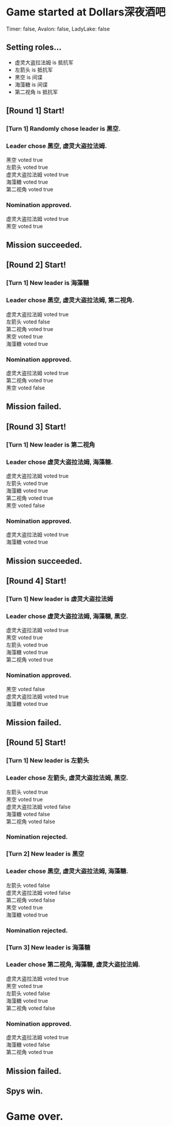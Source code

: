 # Game started at Dollars深夜酒吧
Timer: false, Avalon: false, LadyLake: false
## Setting roles...
+ 虚灵大盗拉法姆 is 抵抗军
+ 左箭头 is 抵抗军
+ 黑空 is 间谍
+ 海藻糖 is 间谍
+ 第二视角 is 抵抗军


## [Round 1] Start!
### [Turn 1] Randomly chose leader is 黑空.
### Leader chose 黑空, 虚灵大盗拉法姆.
黑空 voted true  
左箭头 voted true  
虚灵大盗拉法姆 voted true  
海藻糖 voted true  
第二视角 voted true  
### Nomination approved.
虚灵大盗拉法姆 voted true  
黑空 voted true  
## Mission succeeded.
## [Round 2] Start!
### [Turn 1] New leader is 海藻糖
### Leader chose 黑空, 虚灵大盗拉法姆, 第二视角.
虚灵大盗拉法姆 voted true  
左箭头 voted false  
第二视角 voted true  
黑空 voted true  
海藻糖 voted true  
### Nomination approved.
虚灵大盗拉法姆 voted true  
第二视角 voted true  
黑空 voted false  
## Mission failed.
## [Round 3] Start!
### [Turn 1] New leader is 第二视角
### Leader chose 虚灵大盗拉法姆, 海藻糖.
虚灵大盗拉法姆 voted true  
左箭头 voted true  
海藻糖 voted true  
第二视角 voted true  
黑空 voted false  
### Nomination approved.
虚灵大盗拉法姆 voted true  
海藻糖 voted true  
## Mission succeeded.
## [Round 4] Start!
### [Turn 1] New leader is 虚灵大盗拉法姆
### Leader chose 虚灵大盗拉法姆, 海藻糖, 黑空.
虚灵大盗拉法姆 voted true  
黑空 voted true  
左箭头 voted true  
海藻糖 voted true  
第二视角 voted true  
### Nomination approved.
黑空 voted false  
虚灵大盗拉法姆 voted true  
海藻糖 voted true  
## Mission failed.
## [Round 5] Start!
### [Turn 1] New leader is 左箭头
### Leader chose 左箭头, 虚灵大盗拉法姆, 黑空.
左箭头 voted true  
黑空 voted true  
虚灵大盗拉法姆 voted false  
海藻糖 voted false  
第二视角 voted false  
### Nomination rejected.
### [Turn 2] New leader is 黑空
### Leader chose 黑空, 虚灵大盗拉法姆, 海藻糖.
左箭头 voted false  
虚灵大盗拉法姆 voted false  
第二视角 voted false  
黑空 voted true  
海藻糖 voted true  
### Nomination rejected.
### [Turn 3] New leader is 海藻糖
### Leader chose 第二视角, 海藻糖, 虚灵大盗拉法姆.
虚灵大盗拉法姆 voted true  
黑空 voted true  
左箭头 voted false  
海藻糖 voted true  
第二视角 voted false  
### Nomination approved.
虚灵大盗拉法姆 voted true  
海藻糖 voted false  
第二视角 voted true  
## Mission failed.
## Spys win.
# Game over.